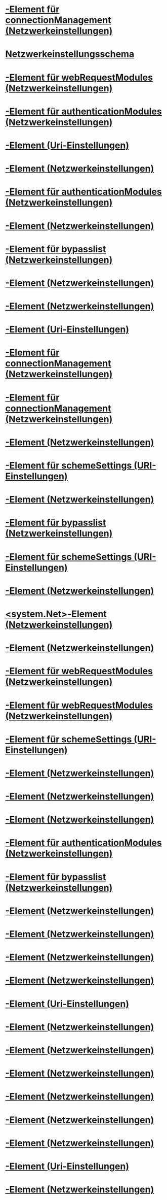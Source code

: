 # [<clear>-Element für connectionManagement (Netzwerkeinstellungen)](clear-element-for-connectionmanagement-network-settings.md)
# [Netzwerkeinstellungsschema](index.md)
# [<remove>-Element für webRequestModules (Netzwerkeinstellungen)](remove-element-for-webrequestmodules-network-settings.md)
# [<clear>-Element für authenticationModules (Netzwerkeinstellungen)](clear-element-for-authenticationmodules-network-settings.md)
# [<Uri>-Element (Uri-Einstellungen)](uri-element-uri-settings.md)
# [<connectionManagement>-Element (Netzwerkeinstellungen)](connectionmanagement-element-network-settings.md)
# [<remove>-Element für authenticationModules (Netzwerkeinstellungen)](remove-element-for-authenticationmodules-network-settings.md)
# [<webProxyScript>-Element (Netzwerkeinstellungen)](webproxyscript-element-network-settings.md)
# [<add>-Element für bypasslist (Netzwerkeinstellungen)](add-element-for-bypasslist-network-settings.md)
# [<defaultProxy>-Element (Netzwerkeinstellungen)](defaultproxy-element-network-settings.md)
# [<requestCaching>-Element (Netzwerkeinstellungen)](requestcaching-element-network-settings.md)
# [<iriParsing>-Element (Uri-Einstellungen)](iriparsing-element-uri-settings.md)
# [<Remove>-Element für connectionManagement (Netzwerkeinstellungen)](remove-element-for-connectionmanagement-network-settings.md)
# [<add>-Element für connectionManagement (Netzwerkeinstellungen)](add-element-for-connectionmanagement-network-settings.md)
# [<servicePointManager>-Element (Netzwerkeinstellungen)](servicepointmanager-element-network-settings.md)
# [<clear>-Element für schemeSettings (URI-Einstellungen)](clear-element-for-schemesettings-uri-settings.md)
# [<httpListener>-Element (Netzwerkeinstellungen)](httplistener-element-network-settings.md)
# [<remove>-Element für bypasslist (Netzwerkeinstellungen)](remove-element-for-bypasslist-network-settings.md)
# [<add>-Element für schemeSettings (URI-Einstellungen)](add-element-for-schemesettings-uri-settings.md)
# [<mailSettings>-Element (Netzwerkeinstellungen)](mailsettings-element-network-settings.md)
# [<system.Net>-Element (Netzwerkeinstellungen)](system-net-element-network-settings.md)
# [<httpWebRequest>-Element (Netzwerkeinstellungen)](httpwebrequest-element-network-settings.md)
# [<clear>-Element für webRequestModules (Netzwerkeinstellungen)](clear-element-for-webrequestmodules-network-settings.md)
# [<add>-Element für webRequestModules (Netzwerkeinstellungen)](add-element-for-webrequestmodules-network-settings.md)
# [<remove>-Element für schemeSettings (URI-Einstellungen)](remove-element-for-schemesettings-uri-settings.md)
# [<performanceCounters>-Element (Netzwerkeinstellungen)](performancecounter-element-network-settings.md)
# [<proxy>-Element (Netzwerkeinstellungen)](proxy-element-network-settings.md)
# [<socket>-Element (Netzwerkeinstellungen)](socket-element-network-settings.md)
# [<add>-Element für authenticationModules (Netzwerkeinstellungen)](add-element-for-authenticationmodules-network-settings.md)
# [<clear>-Element für bypasslist (Netzwerkeinstellungen)](clear-element-for-bypasslist-network-settings.md)
# [<network>-Element (Netzwerkeinstellungen)](network-element-network-settings.md)
# [<defaultHttpCachePolicy>-Element (Netzwerkeinstellungen)](defaulthttpcachepolicy-element-network-settings.md)
# [<smtp>-Element (Netzwerkeinstellungen)](smtp-element-network-settings.md)
# [<settings>-Element (Netzwerkeinstellungen)](settings-element-network-settings.md)
# [<idn>-Element (Uri-Einstellungen)](idn-element-uri-settings.md)
# [<webRequestModules>-Element (Netzwerkeinstellungen)](webrequestmodules-element-network-settings.md)
# [<bypasslist>-Element (Netzwerkeinstellungen)](bypasslist-element-network-settings.md)
# [<authenticationModules>-Element (Netzwerkeinstellungen)](authenticationmodules-element-network-settings.md)
# [<ipv6>-Element (Netzwerkeinstellungen)](ipv6-element-network-settings.md)
# [<module>-Element (Netzwerkeinstellungen)](module-element-network-settings.md)
# [<defaultFtpCachePolicy>-Element (Netzwerkeinstellungen)](defaultftpcachepolicy-element-network-settings.md)
# [<schemeSettings>-Element (Uri-Einstellungen)](schemesettings-element-uri-settings.md)
# [<specifiedPickupDirectory>-Element (Netzwerkeinstellungen)](specifiedpickupdirectory-element-network-settings.md)
